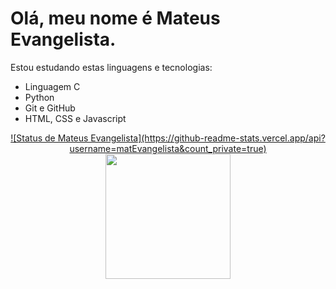 # Olá, meu nome é Mateus Evangelista.
Estou estudando estas linguagens e tecnologias:
- Linguagem C
- Python
- Git e GitHub
- HTML, CSS e Javascript
<div align="center">
  <a href="https://github.com/matEvangelista">
  <div align-items="center" justify-content="center">
    ![Status de Mateus Evangelista](https://github-readme-stats.vercel.app/api?username=matEvangelista&count_private=true)
    <img height="200em" src="https://github-readme-stats.vercel.app/api/top-langs/?username=matEvangelista&layout=compact&theme=tokyonight">
  </div>
</div>
<div style="display: inline_block">
